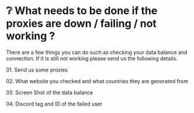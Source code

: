 # ❔ What needs to be done if the proxies are down / failing / not working ?

There are a few things you can do such as checking your data balance and connection. If it is still not working please send us the following details.

01\. Send us some proxies

02\. What website you checked and what countries they are generated from

03\. Screen Shot of the data balance

04\. Discord tag and ID of the failed user
